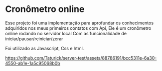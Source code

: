 # Cronômetro online

Esse projeto foi uma implementação para aprofundar os conhecimentos adquiridos nos meus primeiros contatos com Api,
Ele é um cronômetro online rodando no servidor local
Com as funcionalidade de iniciar/pausar/reiniciar/zerar

Foi utilizado as Javascript, Css e html.




https://github.com/Taturick/server-test/assets/88786191/bcc5311e-6a30-4550-ab1e-1a5c95068b0b

